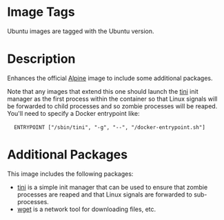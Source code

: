 # Image Tags

Ubuntu images are tagged with the Ubuntu version.

# Description

Enhances the official [Alpine](https://hub.docker.com/_/ubuntu/) image to include some additional packages.

Note that any images that extend this one should launch the [tini](https://github.com/krallin/tini) init manager as the first process within the container so that Linux signals will be forwarded to child processes and so zombie processes will be reaped.  You'll need to specify a Docker entrypoint like:

&nbsp;&nbsp;&nbsp;&nbsp;`ENTRYPOINT ["/sbin/tini", "-g", "--", "/docker-entrypoint.sh"]`

# Additional Packages

This image includes the following packages:

* [tini](https://github.com/krallin/tini) is a simple init manager that can be used to ensure that zombie processes are reaped and that Linux signals are forwarded to sub-processes.
* [wget](https://www.gnu.org/software/wget/) is a network tool for downloading files, etc.
